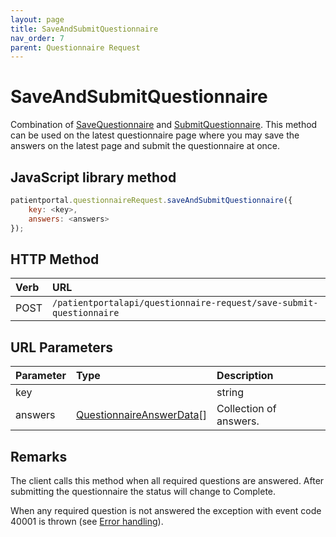 ```yaml
---
layout: page
title: SaveAndSubmitQuestionnaire
nav_order: 7
parent: Questionnaire Request
---
```


# SaveAndSubmitQuestionnaire

Combination of [SaveQuestionnaire](../questionnaire-request/savequestionnaire) and [SubmitQuestionnaire](../questionnaire-request/submitquestionnaire). This method can be used on the latest questionnaire page where you may save the answers on the latest page and submit the questionnaire at once.

## JavaScript library method

```javascript
patientportal.questionnaireRequest.saveAndSubmitQuestionnaire({
    key: <key>,
    answers: <answers>
});
```

## HTTP Method

| Verb | URL                                               |
|:-----|:--------------------------------------------------|
| POST | `/patientportalapi/questionnaire-request/save-submit-questionnaire` |

## URL Parameters

| Parameter | Type   | Description                                                 |
|:----------|:-------|:------------------------------------------------------------|
| key |     | string | The validation key provided in the URL. |
| answers | [QuestionnaireAnswerData](../objects-and-data-types/questionnaireanswerdata)[] | Collection of answers. |

## Remarks

The client calls this method when all required questions are answered. After submitting the questionnaire the status will change to Complete.

When any required question is not answered the exception with event code 40001 is thrown (see [Error handling](../error-handling/error-handling)).
